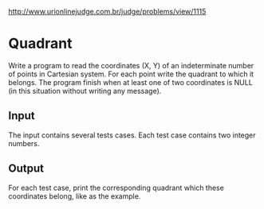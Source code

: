 http://www.urionlinejudge.com.br/judge/problems/view/1115

# Quadrant

Write a program to read the coordinates (X, Y) of an indeterminate number of
points in Cartesian system. For each point write the quadrant to which it
belongs. The program finish when at least one of two coordinates is NULL
(in this situation without writing any message).

## Input

The input contains several tests cases. Each test case contains two integer
numbers.

## Output

For each test case, print the corresponding quadrant which these coordinates
belong, like as the example.
